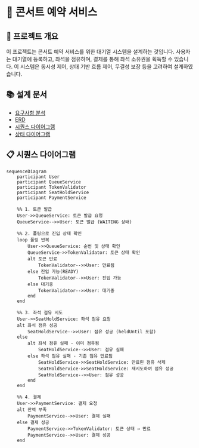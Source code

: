 # 🎤 콘서트 예약 서비스

## 📝 프로젝트 개요

이 프로젝트는 콘서트 예약 서비스를 위한 대기열 시스템을 설계하는 것입니다.
사용자는 대기열에 등록하고, 좌석을 점유하며, 결제를 통해 좌석 소유권을 획득할 수 있습니다.
이 시스템은 동시성 제어, 상태 기반 흐름 제어, 무결성 보장 등을 고려하여 설계하였습니다.

## 📚 설계 문서
- [요구사항 분석](1_requirements.md)
- [ERD](2_erd.md)
- [시퀀스 다이어그램](3_sequence_diagram.md)
- [상태 다이어그램](4_state_diagram.md)

## 📋 시퀀스 다이어그램

```mermaid
sequenceDiagram
    participant User
    participant QueueService
    participant TokenValidator
    participant SeatHoldService
    participant PaymentService

    %% 1. 토큰 발급
    User->>QueueService: 토큰 발급 요청
    QueueService-->>User: 토큰 발급 (WAITING 상태)

    %% 2. 폴링으로 진입 상태 확인
    loop 폴링 반복
        User->>QueueService: 순번 및 상태 확인
        QueueService->>TokenValidator: 토큰 상태 확인
        alt 토큰 만료
            TokenValidator-->>User: 만료됨
        else 진입 가능(READY)
            TokenValidator-->>User: 진입 가능
        else 대기중
            TokenValidator-->>User: 대기중
        end
    end

    %% 3. 좌석 점유 시도
    User->>SeatHoldService: 좌석 점유 요청
    alt 좌석 점유 성공
        SeatHoldService-->>User: 점유 성공 (heldUntil 포함)
    else
        alt 좌석 점유 실패 - 이미 점유됨
            SeatHoldService-->>User: 점유 실패
        else 좌석 점유 실패 - 기존 점유 만료됨
            SeatHoldService->>SeatHoldService: 만료된 점유 삭제
            SeatHoldService->>SeatHoldService: 재시도하여 점유 성공
            SeatHoldService-->>User: 점유 성공
        end
    end

    %% 4. 결제
    User->>PaymentService: 결제 요청
    alt 잔액 부족
        PaymentService-->>User: 결제 실패
    else 결제 성공
        PaymentService->>TokenValidator: 토큰 상태 → 만료
        PaymentService-->>User: 결제 성공
    end

```